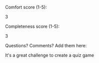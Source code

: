 Comfort score (1-5): 

3

Completeness score (1-5): 

3

Questions? Comments? Add them here:

It's a great challenge to create a quiz game 


